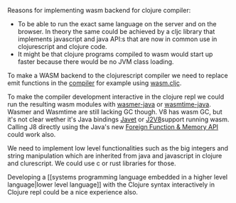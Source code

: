 Reasons for implementing wasm backend for clojure compiler:
- To be able to run the exact same language on the server and on the browser. In theory the same could be achieved by a cljc library that implements javascript and java API:s that are now in common use in clojurescript and clojure code.
- It might be that clojure programs compiled to wasm would start up faster because there would be no JVM class loading.

To make a WASM backend to the clojurescript compiler we need to replace emit functions in the [compiler](https://github.com/clojure/clojurescript/blob/master/src/main/clojure/cljs/compiler.cljc) for example using [wasm.cljc](https://github.com/helins/wasm.cljc).

To make the compiler development interactive in the clojure repl we could run the resulting wasm modules with [wasmer-java](https://github.com/wasmerio/wasmer-java) or [wasmtime-java](https://github.com/kawamuray/wasmtime-java). Wasmer and Wasmtime are still lacking GC though. V8 has wasm GC, but it's not clear wether it's Java bindings [Javet](https://github.com/caoccao/Javet) or [J2V8](https://github.com/eclipsesource/J2V8)support running wasm. Calling J8 directly using the Java's new [Foreign Function & Memory API](https://openjdk.org/jeps/442) could work also.

We need to implement low level functionalities such as the big integers and string manipulation which are inherited from java and javascript in clojure and clurescript. We could use c or rust libraries for those.

Developing a [[systems programming language embedded in a higher level language|lower level language]] with the Clojure syntax interactively in Clojure repl could be a nice experience also.